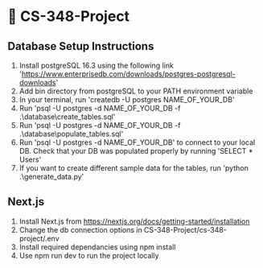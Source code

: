 # 🕺 CS-348-Project

## Database Setup Instructions
1. Install postgreSQL 16.3 using the following link 'https://www.enterprisedb.com/downloads/postgres-postgresql-downloads'
2. Add bin directory from postgreSQL to your PATH environment variable
3. In your terminal, run 'createdb -U postgres NAME_OF_YOUR_DB'
4. Run 'psql -U postgres -d NAME_OF_YOUR_DB -f .\database\create_tables.sql'
5. Run 'psql -U postgres -d NAME_OF_YOUR_DB -f .\database\populate_tables.sql'
6. Run 'psql -U postgres -d NAME_OF_YOUR_DB' to connect to your local DB. Check that your DB was populated properly by running 'SELECT * Users'
7. If you want to create different sample data for the tables, run 'python .\generate_data.py'

## Next.js
1. Install Next.js from https://nextjs.org/docs/getting-started/installation
2. Change the db connection options in CS-348-Project/cs-348-project/.env
3. Install required dependancies using npm install
4. Use npm run dev to run the project locally